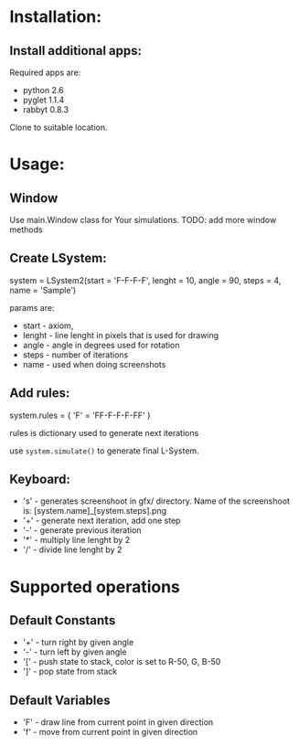 ﻿Installation:
=============

Install additional apps:
-----------------------

Required apps are:

* python 2.6
* pyglet 1.1.4
* rabbyt 0.8.3

Clone to suitable location.

Usage:
======
Window
-------
Use main.Window class for Your simulations. 
TODO: add more window methods

Create LSystem:
----
system = LSystem2(start = 'F-F-F-F', lenght = 10, angle = 90, steps = 4, name =
'Sample')

params are:
* start - axiom, 
* lenght - line lenght in pixels that is used for drawing
* angle - angle in degrees used for rotation
* steps - number of iterations
* name - used when doing screenshots

Add rules:
------
system.rules = {
    'F' = 'FF-F-F-F-FF'
}

rules is dictionary used to generate next iterations

use `system.simulate()` to generate final L-System.

Keyboard:
--------
* 's' - generates screenshoot in gfx/ directory. Name of the screenshoot is:
  [system.name]_[system.steps].png
* '+' - generate next iteration, add one step 
* '-' - generate previous iteration
* '*' - multiply line lenght by 2
* '/' - divide line lenght by 2

Supported operations
========
Default Constants
-------
* '+' - turn right by given angle
* '-' - turn left by given angle
* '[' - push state to stack, color is set to R-50, G, B-50
* ']' - pop state from stack

Default Variables
----------
* 'F' - draw line from current point in given direction
* 'f' - move from current point in given direction
